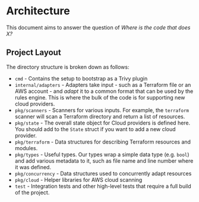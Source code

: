# Architecture

This document aims to answer the question of *Where is the code that does X?*

## Project Layout

The directory structure is broken down as follows:

- `cmd` - Contains the setup to bootstrap as a Trivy plugin
- `internal/adapters` - Adapters take input - such as a Terraform file or an AWS account - and _adapt_ it to a common format that can be used by the rules engine. This is where the bulk of the code is for supporting new cloud providers.
- `pkg/scanners` - Scanners for various inputs. For example, the `terraform` scanner will scan a Terraform directory and return a list of resources.
- `pkg/state` - The overall state object for Cloud providers is defined here. You should add to the `State` struct if you want to add a new cloud provider.
- `pkg/terraform` - Data structures for describing Terraform resources and modules.
- `pkg/types` - Useful types. Our types wrap a simple data type (e.g. `bool`) and add various metadata to it, such as file name and line number where it was defined.
- `pkg/concurrency` - Data structures used to concurrently adapt resources
- `pkg/cloud` - Helper libraries for AWS cloud scanning
- `test` - Integration tests and other high-level tests that require a full build of the project.
